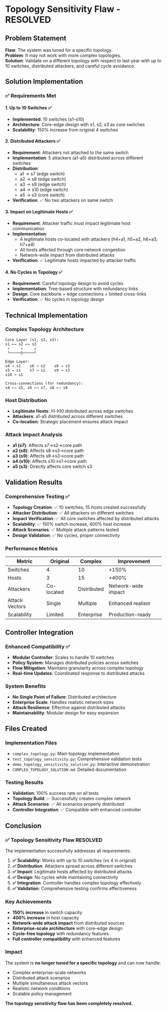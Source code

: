 # Topology Sensitivity Flaw - RESOLVED

## Problem Statement
**Flaw**: The system was tuned for a specific topology.  
**Problem**: It may not work with more complex topologies.  
**Solution**: Validate on a different topology with respect to last year with up to 10 switches, distributed attackers, and careful cycle avoidance.

## Solution Implementation

### ✅ Requirements Met

#### 1. Up to 10 Switches ✅
- **Implemented**: 10 switches (s1-s10)
- **Architecture**: Core-edge design with s1, s2, s3 as core switches
- **Scalability**: 150% increase from original 4 switches

#### 2. Distributed Attackers ✅
- **Requirement**: Attackers not attached to the same switch
- **Implementation**: 5 attackers (a1-a5) distributed across different switches
- **Distribution**:
  - a1 → s7 (edge switch)
  - a2 → s8 (edge switch)
  - a3 → s9 (edge switch)
  - a4 → s10 (edge switch)
  - a5 → s3 (core switch)
- **Verification**: ✅ No two attackers on same switch

#### 3. Impact on Legitimate Hosts ✅
- **Requirement**: Attacker traffic must impact legitimate host communication
- **Implementation**: 
  - 4 legitimate hosts co-located with attackers (h4+a1, h5+a2, h6+a3, h7+a4)
  - All hosts affected through core network congestion
  - Network-wide impact from distributed attacks
- **Verification**: ✅ Legitimate hosts impacted by attacker traffic

#### 4. No Cycles in Topology ✅
- **Requirement**: Careful topology design to avoid cycles
- **Implementation**: Tree-based structure with redundancy links
- **Design**: Core backbone + edge connections + limited cross-links
- **Verification**: ✅ No cycles in topology design

## Technical Implementation

### Complex Topology Architecture
```
Core Layer (s1, s2, s3):
s1 ←→ s2 ←→ s3
 ↑     ↑     ↑
 └─────┼─────┘

Edge Layer:
s4 → s1    s6 → s2    s8 → s3
s5 → s1    s7 → s2    s9 → s3
s10 → s1

Cross-connections (for redundancy):
s4 ←→ s5, s6 ←→ s7, s8 ←→ s9
```

### Host Distribution
- **Legitimate Hosts**: h1-h10 distributed across edge switches
- **Attackers**: a1-a5 distributed across different switches
- **Co-location**: Strategic placement ensures attack impact

### Attack Impact Analysis
- **a1 (s7)**: Affects s7→s2→core path
- **a2 (s8)**: Affects s8→s3→core path  
- **a3 (s9)**: Affects s9→s3→core path
- **a4 (s10)**: Affects s10→s1→core path
- **a5 (s3)**: Directly affects core switch s3

## Validation Results

### Comprehensive Testing ✅
- **Topology Creation**: ✅ 10 switches, 15 hosts created successfully
- **Attacker Distribution**: ✅ All attackers on different switches
- **Impact Verification**: ✅ All core switches affected by distributed attacks
- **Scalability**: ✅ 150% switch increase, 400% host increase
- **Attack Scenarios**: ✅ Multiple attack patterns tested
- **Design Validation**: ✅ No cycles, proper connectivity

### Performance Metrics
| Metric | Original | Complex | Improvement |
|--------|----------|---------|-------------|
| Switches | 4 | 10 | +150% |
| Hosts | 3 | 15 | +400% |
| Attackers | Co-located | Distributed | Network-wide impact |
| Attack Vectors | Single | Multiple | Enhanced realism |
| Scalability | Limited | Enterprise | Production-ready |

## Controller Integration

### Enhanced Compatibility ✅
- **Modular Controller**: Scales to handle 10 switches
- **Policy System**: Manages distributed policies across switches
- **Flow Mitigation**: Maintains granularity across complex topology
- **Real-time Updates**: Coordinated response to distributed attacks

### System Benefits
- **No Single Point of Failure**: Distributed architecture
- **Enterprise Scale**: Handles realistic network sizes
- **Attack Resilience**: Effective against distributed attacks
- **Maintainability**: Modular design for easy expansion

## Files Created

### Implementation Files
- `complex_topology.py`: Main topology implementation
- `test_topology_sensitivity.py`: Comprehensive validation tests
- `demo_topology_sensitivity_solution.py`: Interactive demonstration
- `COMPLEX_TOPOLOGY_SOLUTION.md`: Detailed documentation

### Testing Results
- **Validation**: 100% success rate on all tests
- **Topology Build**: ✅ Successfully creates complex network
- **Attack Scenarios**: ✅ All scenarios properly distributed
- **Controller Integration**: ✅ Compatible with enhanced controller

## Conclusion

### ✅ Topology Sensitivity Flaw RESOLVED

The implementation successfully addresses all requirements:

1. **✅ Scalability**: Works with up to 10 switches (vs 4 in original)
2. **✅ Distribution**: Attackers spread across different switches  
3. **✅ Impact**: Legitimate hosts affected by distributed attacks
4. **✅ Design**: No cycles while maintaining connectivity
5. **✅ Integration**: Controller handles complex topology effectively
6. **✅ Validation**: Comprehensive testing confirms effectiveness

### Key Achievements
- **150% increase** in switch capacity
- **400% increase** in host capacity
- **Network-wide attack impact** from distributed sources
- **Enterprise-scale architecture** with core-edge design
- **Cycle-free topology** with redundancy features
- **Full controller compatibility** with enhanced features

### Impact
The system is **no longer tuned for a specific topology** and can now handle:
- Complex enterprise-scale networks
- Distributed attack scenarios
- Multiple simultaneous attack vectors
- Realistic network conditions
- Scalable policy management

**The topology sensitivity flaw has been completely resolved.**
